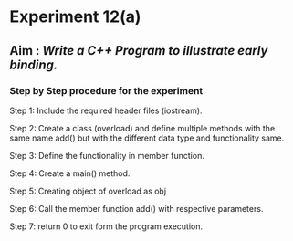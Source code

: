# Experiment 12(a)
## Aim : _Write a C++ Program to illustrate early binding._
### Step by Step procedure for the experiment
Step 1: Include the required header files (iostream).

Step 2: Create a class (overload) and define multiple methods with the same name add() but with the different data type and functionality same.

Step 3: Define the functionality in member function.

Step 4: Create a main() method.

Step 5: Creating object of overload as obj

Step 6: Call the member function add() with respective parameters.

Step 7: return 0 to exit form the program execution.
